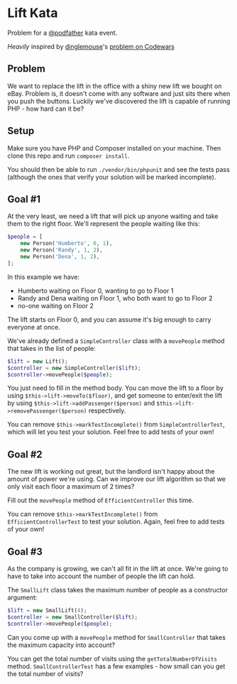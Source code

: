 # Lift Kata

Problem for a [@podfather](https://github.com/podfather) kata event.

_Heavily_ inspired by [dinglemouse](https://www.codewars.com/users/dinglemouse)'s [problem on Codewars](http://www.codewars.com/kata/the-lift/)

## Problem

We want to replace the lift in the office with a shiny new lift we bought on eBay.  Problem is, it doesn't come with any software and just sits there when you push the buttons.  Luckily we've discovered the lift is capable of running PHP - how hard can it be?

## Setup

Make sure you have PHP and Composer installed on your machine.  Then clone this repo and run `composer install`.

You should then be able to run `./vendor/bin/phpunit` and see the tests pass (although the ones that verify your solution will be marked incomplete).

## Goal #1

At the very least, we need a lift that will pick up anyone waiting and take them to the right floor.  We'll represent the people waiting like this:

```php
$people = [
    new Person('Humberto', 0, 1),
    new Person('Randy', 1, 2),
    new Person('Dena', 1, 2),
];
```

In this example we have:

- Humberto waiting on Floor 0, wanting to go to Floor 1
- Randy and Dena waiting on Floor 1, who both want to go to Floor 2
- no-one waiting on Floor 2

The lift starts on Floor 0, and you can assume it's big enough to carry everyone at once.

We've already defined a `SimpleController` class with a `movePeople` method that takes in the list of people:

```php
$lift = new Lift();
$controller = new SimpleController($lift);
$controller->movePeople($people);
```

You just need to fill in the method body.  You can move the lift to a floor by using `$this->lift->moveTo($floor)`, and get someone to enter/exit the lift by using `$this->lift->addPassenger($person)` and `$this->lift->removePassenger($person)` respectively.

You can remove `$this->markTestIncomplete()` from `SimpleControllerTest`, which will let you test your solution.  Feel free to add tests of your own!

## Goal #2

The new lift is working out great, but the landlord isn't happy about the amount of power we're using.  Can we improve our lift algorithm so that we only visit each floor a maximum of 2 times?

Fill out the `movePeople` method of `EfficientController` this time.

You can remove `$this->markTestIncomplete()` from `EfficientControllerTest` to test your solution.  Again, feel free to add tests of your own!

## Goal #3

As the company is growing, we can't all fit in the lift at once.  We're going to have to take into account the number of people the lift can hold.

The `SmallLift` class takes the maximum number of people as a constructor argument:

```php
$lift = new SmallLift(4);
$controller = new SmallController($lift);
$controller->movePeople($people);
```

Can you come up with a `movePeople` method for `SmallController` that takes the maximum capacity into account?

You can get the total number of visits using the `getTotalNumberOfVisits` method.  `SmallControllerTest` has a few examples - how small can you get the total number of visits?
